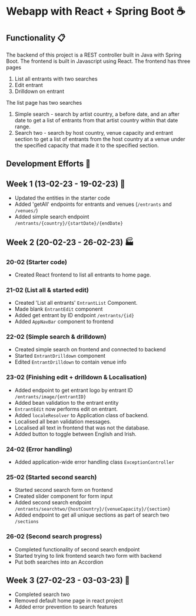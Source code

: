 # Webapp with React + Spring Boot :coffee:
## Functionality :clipboard:
The backend of this project is a REST controller built in Java with Spring Boot. The frontend is built in Javascript using React.
The frontend has three pages
1. List all entrants with two searches
2. Edit entrant
3. Drilldown on entrant

The list page has two searches
1. Simple search - search by artist country, a before date, and an after date to get a list of entrants from that artist country within that date range.
2. Search two - search by host country, venue capacity and entrant section to get a list of entrants from the host country at a venue under the specified capacity that made it to the specified section.

## Development Efforts :construction_worker:
## Week 1 (13-02-23 - 19-02-23) :hammer:
- Updated the entities in the starter code
- Added 'getAll' endpoints for entrants and venues (`/entrants` and `/venues/`)
- Added simple search endpoint `/entrants/{country}/{startDate}/{endDate}`

## Week 2 (20-02-23 - 26-02-23) :factory:
### 20-02 (Starter code)
- Created React frontend to list all entrants to home page.
### 21-02 (List all & started edit)
- Created 'List all entrants' `EntrantList` Component.
- Made blank `EntrantEdit` component 
- Added get entrant by ID endpoint `/entrants/{id}`
- Added `AppNavBar` component to frontend
### 22-02 (Simple search & drilldown)
- Created simple search on frontend and connected to backend
- Started `EntrantDrilldown` component
- Edited `EntrantDrilldown` to contain venue info
### 23-02 (Finishing edit + drilldown & Localisation)
- Added endpoint to get entrant logo by entrant ID `/entrants/image/{entrantID}`
- Added bean validation to the entrant entity
- `EntrantEdit` now performs edit on entrant.
- Added `localeResolver` to Application class of backend.
- Localised all bean validation messages.
- Localised all text in frontend that was not the database.
- Added button to toggle between English and Irish.
### 24-02 (Error handling)
- Added application-wide error handling class `ExceptionController`
### 25-02 (Started second search)
- Started second search form on frontend
- Created slider component for form input
- Added second search endpoint `/entrants/searchtwo/{hostCountry}/{venueCapacity}/{section}`
- Added endpoint to get all unique sections as part of search two `/sections`
### 26-02 (Second search progress)
- Completed functionality of second search endpoint
- Started trying to link frontend search two form with backend
- Put both searches into an Accordion

## Week 3 (27-02-23 - 03-03-23) :checkered_flag:
- Completed search two
- Removed default home page in react project
- Added error prevention to search features

